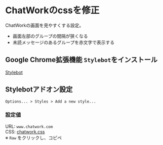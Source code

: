 # ChatWorkのcssを修正

ChatWorkの画面を見やすくする設定。
- 画面左部のグループの間隔が狭くなる
- 未読メッセージのあるグループを赤文字で表示する

## Google Chrome拡張機能 `Stylebot`をインストール
[Stylebot](https://chrome.google.com/webstore/detail/stylebot/oiaejidbmkiecgbjeifoejpgmdaleoha)

## Stylebotアドオン設定
`Options... > Styles > Add a new style...`  

### 設定値
URL: `www.chatwork.com`  
CSS: [chatwork.css](chatwork.css)  
※ `Raw` をクリックし、コピペ
